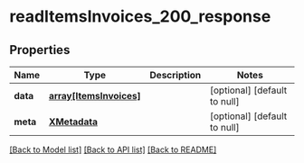 # readItemsInvoices_200_response

## Properties
Name | Type | Description | Notes
------------ | ------------- | ------------- | -------------
**data** | [**array[ItemsInvoices]**](ItemsInvoices.md) |  | [optional] [default to null]
**meta** | [**XMetadata**](XMetadata.md) |  | [optional] [default to null]

[[Back to Model list]](../README.md#documentation-for-models) [[Back to API list]](../README.md#documentation-for-api-endpoints) [[Back to README]](../README.md)


